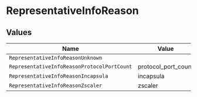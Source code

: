 # RepresentativeInfoReason


## Values

| Name                                        | Value                                       |
| ------------------------------------------- | ------------------------------------------- |
| `RepresentativeInfoReasonUnknown`           |                                             |
| `RepresentativeInfoReasonProtocolPortCount` | protocol_port_count                         |
| `RepresentativeInfoReasonIncapsula`         | incapsula                                   |
| `RepresentativeInfoReasonZscaler`           | zscaler                                     |